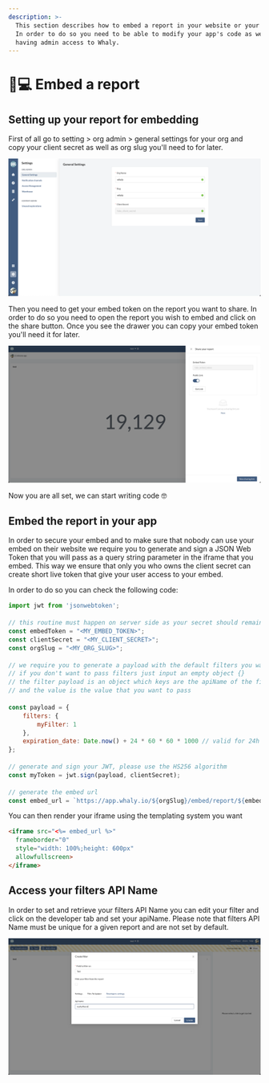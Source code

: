 ```yaml
---
description: >-
  This section describes how to embed a report in your website or your webapp.
  In order to do so you need to be able to modify your app's code as well as
  having admin access to Whaly.
---
```


# 👩💻 Embed a report

## Setting up your report for embedding

First of all go to setting > org admin > general settings for your org and copy your client secret as well as org slug you'll need to for later.

![Getting your client secret](<../../.gitbook/assets/image (215).png>)

Then you need to get your embed token on the report you want to share. In order to do so you need to open the report you wish to embed and click on the share button. Once you see the drawer you can copy your embed token you'll need it for later.

![Get your embed token](<../../.gitbook/assets/image (183).png>)

Now you are all set, we can start writing code 🤓

## Embed the report in your app

In order to secure your embed and to make sure that nobody can use your embed on their website we require you to generate and sign a JSON Web Token that you will pass as a query string parameter in the iframe that you embed. This way we ensure that only you who owns the client secret can create short live token that give your user access to your embed.

In order to do so you can check the following code:

```javascript
import jwt from 'jsonwebtoken';

// this routine must happen on server side as your secret should remain secret
const embedToken = "<MY_EMBED_TOKEN>";
const clientSecret = "<MY_CLIENT_SECRET>";
const orgSlug = "<MY_ORG_SLUG>";

// we require you to generate a payload with the default filters you want to pass
// if you don't want to pass filters just input an empty object {}
// the filter payload is an object which keys are the apiName of the filter
// and the value is the value that you want to pass

const payload = {
    filters: { 
        myFilter: 1 
    }, 
    expiration_date: Date.now() + 24 * 60 * 60 * 1000 // valid for 24h
};

// generate and sign your JWT, please use the HS256 algorithm
const myToken = jwt.sign(payload, clientSecret);

// generate the embed url
const embed_url = `https://app.whaly.io/${orgSlug}/embed/report/${embedToken}?token=${myToken}`
```

You can then render your iframe using the templating system you want

```html
<iframe src="<%= embed_url %>" 
  frameborder="0" 
  style="width: 100%;height: 600px" 
  allowfullscreen>
</iframe>
```

## Access your filters API Name

In order to set and retrieve your filters API Name you can edit your filter and click on the developer tab and set your apiName. Please note that filters API Name must be unique for a given report and are not set by default.

![Setting an API Name](<../../.gitbook/assets/image (179).png>)
